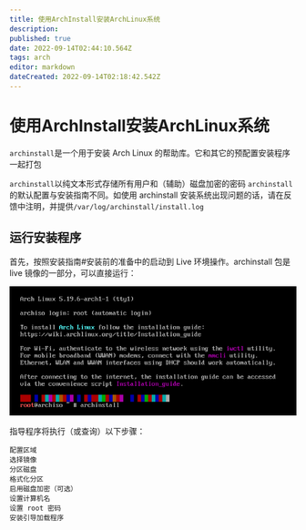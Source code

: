 ```yaml
---
title: 使用ArchInstall安装ArchLinux系统
description: 
published: true
date: 2022-09-14T02:44:10.564Z
tags: arch
editor: markdown
dateCreated: 2022-09-14T02:18:42.542Z
---
```


# 使用ArchInstall安装ArchLinux系统
`archinstall`是一个用于安装 Arch Linux 的帮助库。它和其它的预配置安装程序一起打包

`archinstall`以纯文本形式存储所有用户和（辅助）磁盘加密的密码
`archinstall`的默认配置与安装指南不同。如使用 archinstall 安装系统出现问题的话，请在反馈中注明，并提供`/var/log/archinstall/install.log`

## 运行安装程序
首先，按照安装指南#安装前的准备中的启动到 Live 环境操作。archinstall 包是 live 镜像的一部分，可以直接运行：


![2022-9-14_86859.png](/2022-9-14_86859.png)

指导程序将执行（或查询）以下步骤：
```
配置区域
选择镜像
分区磁盘
格式化分区
启用磁盘加密（可选）
设置计算机名
设置 root 密码
安装引导加载程序
```




